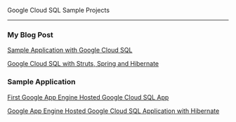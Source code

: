 Google Cloud SQL Sample Projects


---


### My Blog Post ###

[Sample Application with Google Cloud SQL](http://cnapagoda.blogspot.com/2011/10/sample-application-with-google-cloud.html)

[Google Cloud SQL with Struts, Spring and Hibernate](http://cnapagoda.blogspot.com/2011/10/google-cloud-sql-with-struts-spring-and.html)

### Sample Application ###

[First Google App Engine Hosted Google Cloud SQL App](http://securezilla.appspot.com)


[Google App Engine Hosted Google Cloud SQL Application with Hibernate](http://mycloudsql.appspot.com)